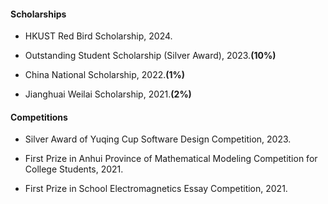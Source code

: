 

  

#### Scholarships

- HKUST Red Bird Scholarship, 2024.

- Outstanding Student Scholarship (Silver Award), 2023.**(10%)**

- China National Scholarship, 2022.**(1%)**

- Jianghuai Weilai Scholarship, 2021.**(2%)**

#### Competitions

- Silver Award of Yuqing Cup Software Design Competition, 2023.

- First Prize in Anhui Province of Mathematical Modeling Competition for College Students, 2021.

- First Prize in School Electromagnetics Essay Competition, 2021.